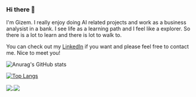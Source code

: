 ### Hi there 👋

I'm Gizem. I really enjoy doing AI related projects and work as a business analysist in a bank. I see life as a learning path and I feel like a explorer. So there is a lot to learn and there is lot to walk to.

You can check out my [LinkedIn](https://www.linkedin.com/in/ozturkgizem/) if you want and please feel free to contact me. Nice to meet you!

![Anurag's GitHub stats](https://github-readme-stats.vercel.app/api?username=ozturkgizem&show_icons=true)

[![Top Langs](https://github-readme-stats.vercel.app/api/top-langs/?username=ozturkgizem&layout=compact)](https://github.com/anuraghazra/github-readme-stats)

<a href="https://github.com/anuraghazra/github-readme-stats">
  <img align="center" src="https://github-readme-stats.vercel.app/api?username=ozturkgizem&show_icons=true" />
</a>
<a href="https://github.com/anuraghazra/convoychat">
  <img align="center" src="https://github-readme-stats.vercel.app/api/pin/?username=anuraghazra&repo=convoychat" />
</a>
